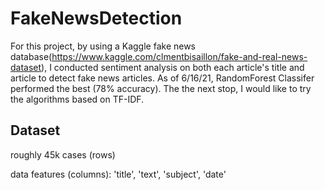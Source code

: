 # FakeNewsDetection
For this project, by using a Kaggle fake news database(https://www.kaggle.com/clmentbisaillon/fake-and-real-news-dataset), I conducted sentiment analysis on both each article's title and article to detect fake news articles. As of 6/16/21, RandomForest Classifer performed the best (78% accuracy). The the next stop, I would like to try the algorithms based on TF-IDF. 

## Dataset
roughly 45k cases (rows)

data features (columns): 'title', 'text', 'subject', 'date'

